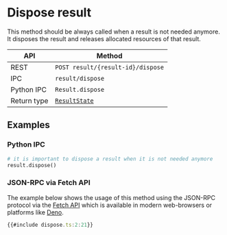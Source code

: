 # Dispose result

This method should be always called when a result is not needed anymore.
It disposes the result and releases allocated resources of that result.

| API         | Method                            |
|-------------|-----------------------------------|
| REST        | `POST result/{result-id}/dispose` |
| IPC         | `result/dispose`                  |
| Python IPC  | `Result.dispose`                  |
| Return type | [`ResultState`](http://greendelta.github.io/olca-schema/classes/ResultState.html) |


## Examples

### Python IPC

```py
# it is important to dispose a result when it is not needed anymore
result.dispose()
```

### JSON-RPC via Fetch API

The example below shows the usage of this method using the JSON-RPC protocol via
the [Fetch API](https://developer.mozilla.org/en-US/docs/Web/API/Fetch_API)
which is available in modern web-browsers or platforms like
[Deno](https://deno.land/).

```ts
{{#include dispose.ts:2:21}}
```

